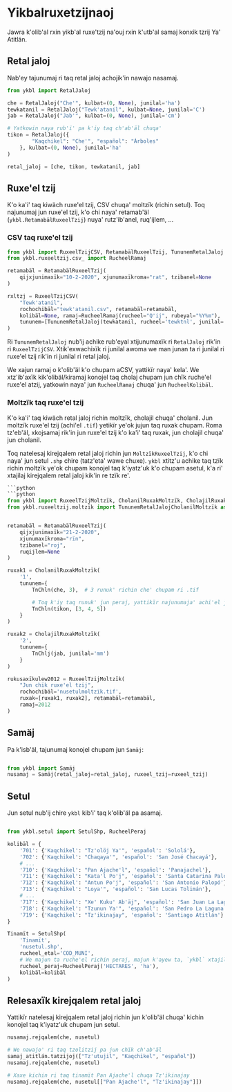 # Yikbalruxetzijnaoj
Jawra k'olib'al rxin yikb'al ruxe'tzij na'ouj rxin k'utb'al samaj konxik tzrij Ya' Atitlán.  

## Retal jaloj
Nab'ey tajunumaj ri taq retal jaloj achojik'in nawajo nasamaj.

```python
from ykbl import RetalJaloj

che = RetalJaloj("Che'", kulbat=(0, None), junilal='ha')
tewkatanil = RetalJaloj("Tewk'atanil", kulbat=None, junilal='C')
jab = RetalJaloj("Jab'", kulbat=(0, None), junilal='cm')

# Yatkowin naya rub'i' pa k'iy taq ch'ab'äl chuqa'
tikon = RetalJaloj({
        "Kaqchikel": "Che'", "español": "Árboles"
    }, kulbat=(0, None), junilal='ha'
)

retal_jaloj = [che, tikon, tewkatanil, jab]

```

## Ruxe'el tzij
K'o ka'i' taq kiwäch ruxe'el tzij, CSV chuqa' moltzïk (richin setul).
Toq najunumaj jun ruxe'el tzij, k'o chi naya' retamab'äl (`ykbl.RetamabälRuxeelTzij`)
nuya' rutz'ib'anel, ruq'ijlem, ...

### CSV taq ruxe'el tzij

```python
from ykbl import RuxeelTzijCSV, RetamabälRuxeelTzij, TununemRetalJaloj
from ykbl.ruxeeltzij.csv_ import RucheelRamaj

retamabäl = RetamabälRuxeelTzij(
    qijxjunimaxïk="10-2-2020", xjunumaxïkroma="rat", tzibanel=None
)

rxltzj = RuxeelTzijCSV(
    "Tewk'atanil",
    rochochibäl="tewk'atanil.csv", retamabäl=retamabäl,
    kolibäl=None, ramaj=RucheelRamaj(rucheel="Q'ij", rubeyal="%Y%m"),
    tununem=[TununemRetalJaloj(tewkatanil, rucheel='tewktnl', junilal='K')]
)

```
Ri `TununemRetalJaloj` nub'ij achike rub'eyal xtijunumaxïk ri `RetalJaloj` rik'in ri 
`RuxeelTzijCSV`. Xtik'exwachixïk ri junilal awoma we man junan ta ri junilal ri
ruxe'el tzij rik'in ri junilal ri retal jaloj.

We xajun ramaj o k'olib'äl k'o chupam aCSV, yattikïr naya' kela'. We
xtz'ib'axïk kik'olibäl/kiramaj konojel taq cholaj chupam jun chïk ruche'el ruxe'el atzij,
yatkowin naya' jun `RucheelRamaj` chuqa' jun `RucheelKolibäl`.

### Moltzïk taq ruxe'el tzij
K'o ka'i' taq kiwäch retal jaloj richin moltzïk, cholajil chuqa' cholanil.
Jun moltzïk ruxe'el tzij (achi'el `.tif`) yetikïr ye'ok jujun taq ruxak chupam.
Roma tz'eb'äl, xkojsamaj rik'in jun ruxe'el tzij k'o ka'i' taq ruxak, jun cholajil
chuqa' jun cholanil. 

Toq natelesaj kirejqalem retal jaloj richin jun `MoltzïkRuxeelTzij`, k'o chi naya' 
jun setul `.shp` chire (tatz'eta' wawe chuxe). ``ykbl`` xtitz'u achike taq tzïk richin
moltzïk ye'ok chupam konojel taq k'iyatz'uk k'o chupam asetul, k'a ri' xtajilaj 
kirejqalem retal jaloj kik'in re tzïk re'. 

```python
```python
```python
from ykbl import RuxeelTzijMoltzïk, CholanilRuxakMoltzïk, CholajilRuxakMoltzïk, RetamabälRuxeelTzij
from ykbl.ruxeeltzij.moltzïk import TununemRetalJalojCholanilMoltzïk as TnChln, TununemRetalJalojCholajilMoltzïk as TnChlj


retamabäl = RetamabälRuxeelTzij(
    qijxjunimaxïk="21-2-2020",
    xjunumaxïkroma="rïn",
    tzibanel="roj",
    ruqijlem=None
)

ruxak1 = CholanilRuxakMoltzïk(
    '1',
    tununem={
        TnChln(che, 3),  # 3 runuk' richin che' chupam ri .tif

        # Toq k'iy taq runuk' jun peraj, yattikïr najunumaja' achi'el jun cholajem
        TnChln(tikon, [3, 4, 5])
    }
)

ruxak2 = CholajilRuxakMoltzïk(
    '2',
    tununem={
        TnChlj(jab, junilal='mm')
    }
)

rukusaxïkulew2012 = RuxeelTzijMoltzïk(
    "Jun chïk ruxe'el tzij",
    rochochibäl='nusetulmoltzïk.tif',
    ruxak=[ruxak1, ruxak2], retamabäl=retamabäl,
    ramaj=2012
)
```


## Samäj
Pa k'isb'äl, tajunumaj konojel chupam jun `Samäj`:

```python

from ykbl import Samäj
nusamaj = Samäj(retal_jaloj=retal_jaloj, ruxeel_tzij=ruxeel_tzij)

```

## Setul
Jun setul nub'ij chire `ykbl` kib'i' taq k'olib'äl pa asamaj.

```python

from ykbl.setul import SetulShp, RucheelPeraj

kolibäl = {
    '701': {'Kaqchikel': "Tz'olöj Ya'", 'español': 'Sololá'},
    '702': {'Kaqchikel': "Chaqaya'", 'español': 'San José Chacayá'},
    # ...
    '710': {'Kaqchikel': "Pan Ajache'l", 'español': 'Panajachel'},
    '711': {'Kaqchikel': "Kata'l Po'j", 'español': 'Santa Catarina Palopó'},
    '712': {'Kaqchikel': "Antun Po'j", 'español': 'San Antonio Palopó'},
    '713': {'Kaqchikel': "Loya'", 'español': 'San Lucas Tolimán'},
    # ...
    '717': {'Kaqchikel': "Xe' Kuku' Ab'äj", 'español': 'San Juan La Laguna', "Tz'utujil": "Xe' Kuku' Aab'aj"},
    '718': {'Kaqchikel': "Tzunun Ya'", 'español': 'San Pedro La Laguna'},
    '719': {'Kaqchikel': "Tz'ikinajay", 'español': 'Santiago Atitlán'}
}

Tinamït = SetulShp(
    'Tinamït',
    'nusetul.shp',
    rucheel_etal='COD_MUNI',
    # We majun ta ruche'el richin peraj, majun k'ayew ta, `ykbl` xtajilaj awoma 
    rucheel_peraj=RucheelPeraj('HECTARES', 'ha'),
    kolibäl=kolibäl
)

```

## Relesaxïk kirejqalem retal jaloj
Yattikïr natelesaj kirejqalem retal jaloj richin jun k'olib'äl chuqa' kichin konojel taq
k'iyatz'uk chupam jun setul.

```python
nusamaj.rejqalem(che, nusetul)

# We nawajo' ri taq tzolitzij pa jun chïk ch'ab'äl
samaj_atitlán.tatzijoj(["Tz'utujil", "Kaqchikel", "español"])
nusamaj.rejqalem(che, nusetul)

# Xaxe kichin ri taq tinamït Pan Ajache'l chuqa Tz'ikinajay
nusamaj.rejqalem(che, nusetul[["Pan Ajache'l", "Tz'ikinajay"]])
```
